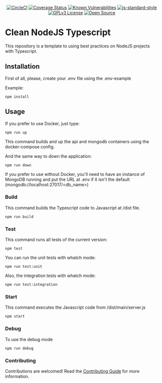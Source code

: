 <div align="center">

[![CircleCI](https://dl.circleci.com/status-badge/img/gh/jeffmant/clean-nodejs-api/tree/master.svg?style=svg)](https://dl.circleci.com/status-badge/redirect/gh/jeffmant/clean-nodejs-api/tree/master) [![Coverage Status](https://coveralls.io/repos/github/jeffmant/clean-nodejs-api/badge.svg?branch=master)](https://coveralls.io/github/jeffmant/clean-nodejs-api?branch=master) [![Known Vulnerabilities](https://snyk.io/test/github/jeffmant/clean-nodejs-api/badge.svg)](https://snyk.io/test/github/jeffmant/clean-nodejs-api) [![js-standard-style](https://img.shields.io/badge/code%20style-standard-brightgreen.svg)](http://standardjs.com) [![GPLv3 License](https://img.shields.io/badge/License-GPL%20v3-yellow.svg)](https://opensource.org/licenses/) [![Open Source](https://badges.frapsoft.com/os/v1/open-source.svg?v=103)](https://opensource.org/)

</div>

# Clean NodeJS Typescript

This repository is a template to using best practices on NodeJS projects with Typescript.

## Installation

First of all, please, create your .env file using the .env-example

Example:

```shell
npm install
```

## Usage

If you prefer to use Docker, just type:

```shell
npm run up
```

This command builds and up the api and mongodb containers using the docker-compose config.

And the same way to down the application:

```shell
npm run down
```

If you prefer to use without Docker, you'll need to have an instance of MongoDB running and put the URL at .env if it isn't the default (mongodb://localhost:27017/<db_name>)

### Build

This command builds the Typescript code to Javascript at /dist file.

```shell
npm run build
```

### Test

This command runs all tests of the current version:

```shell
npm test
```

You can run the unit tests with whatch mode:

```shell
npm run test:unit
```

Also, the integration tests with whatch mode:

```shell
npm run test:integration
```

### Start

This command executes the Javascript code from /dist/main/server.js

```shell
npm start
```

### Debug

To use the debug mode

```shell
npm run debug
```

### Contributing

Contributions are welcomed! Read the [Contributing Guide](./.github/CONTRIBUTING.md) for more information.
